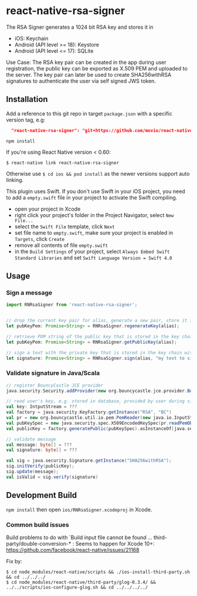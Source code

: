 # react-native-rsa-signer

The RSA Signer generates a 1024 bit RSA key and stores it in

* iOS: Keychain
* Android (API level >= 18): Keystore
* Android (API level <= 17): SQLite

Use Case:
The RSA key pair can be created in the app during user registration, the public key can be exported as X.509 PEM and uploaded to the server. The key pair can later be used to create SHA256withRSA signatures to authenticate the user via self signed JWS token.

## Installation

Add a reference to this git repo in target `package.json` with a specific version tag, e.g:

```json
  "react-native-rsa-signer": "git+https://github.com/movio/react-native-rsa-signer.git#1.3.1"
```

`npm install`

If you're using React Native version < 0.60:

`$ react-native link react-native-rsa-signer`

Otherwise use `$ cd ios && pod install` as the newer versions support auto linking.

This plugin uses Swift. If you don't use Swift in your iOS project, you need to add a `empty.swift` file in your project to activate the Swift compiling.

* open your project in Xcode
* right click your project's folder in the Project Navigator, select `New File...`
* select the `Swift File` template, click `Next`
* set file name to `empty.swift`, make sure your project is enabled in `Targets`, click `Create`
* remove all contents of file `empty.swift`
* in the `Build Settings` of your project, select `Always Embed Swift Standard Libraries` and set `Swift Language Version = Swift 4.0`

## Usage

### Sign a message
```javascript
import RNRsaSigner from 'react-native-rsa-signer';


// drop the current key pair for alias, generate a new pair, store it in the key chain and return the PEM string.
let pubKeyPem: Promise<String> = RNRsaSigner.regenerateKey(alias);

// retrieve POM string of the public key that is stored in the key chain with the provided alias
let pubKeyPem: Promise<String> = RNRsaSigner.getPublicKey(alias);

// sign a text with the private key that is stored in the key chain with the provided alias
let signature: Promise<String> = RNRsaSigner.sign(alias, "my text to sign");

```

### Validate signature in Java/Scala
```scala
// register BouncyCastle JCE provider
java.security.Security.addProvider(new org.bouncycastle.jce.provider.BouncyCastleProvider())

// read user's key, e.g. stored in database, provided by user during sign up
val key: IntputStream = ???
val factory = java.security.KeyFactory.getInstance("RSA", "BC")
val pr = new org.bouncycastle.util.io.pem.PemReader(new java.io.InputStreamReader(key))
val pubKeySpec = new java.security.spec.X509EncodedKeySpec(pr.readPemObject().getContent())
val publicKey = factory.generatePublic(pubKeySpec).asInstanceOf[java.security.interfaces.RSAPublicKey]

// validate message
val message: byte[] = ???
val signature: byte[] = ???

val sig = java.security.Signature.getInstance("SHA256withRSA");
sig.initVerify(publicKey);
sig.update(message);
val isValid = sig.verify(signature)
```

## Development Build

`npm install` then open `ios/RNRsaSigner.xcodeproj` in Xcode.

### Common build issues

Build problems to do with `Build input file cannot be found ... third-party/double-conversion-* :
Seems to happen for Xcode 10+: https://github.com/facebook/react-native/issues/21168

Fix by:

``` shell
$ cd node_modules/react-native/scripts && ./ios-install-third-party.sh && cd ../../../
$ cd node_modules/react-native/third-party/glog-0.3.4/ && ../../scripts/ios-configure-glog.sh && cd ../../../../
```
